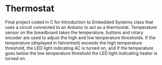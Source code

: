 # Thermostat
Final project coded in C for Introduction to Embedded Systems class that uses a circuit connected to an Arduino to act as a thermostat. Temperature sensor on the breadboard takes the temperature, buttons and rotary encoder are used to adjust the high and low temperature thresholds. If the temperature (displayed in fahrenheit) exceeds the high temperature threshold, the LED light indicating AC is turned on, and if the temperature goes below the low temperature threshold the LED light indicating heater is turned on.
